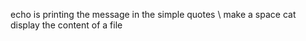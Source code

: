 echo  is printing the message in the simple quotes
\ make a space
cat display the content of a file
